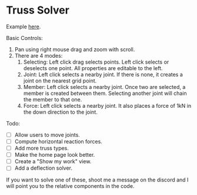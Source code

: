 # Truss Solver

Example [here](http://truss.engscitools.ca/truss?joints=%5B%5B%22A%22,%5B-5,0%5D,null%5D,%5B%22B%22,%5B-2.5,4.3301%5D,null%5D,%5B%22C%22,%5B0,0%5D,null%5D,%5B%22D%22,%5B2.5,4.3301%5D,null%5D,%5B%22E%22,%5B-7.5,4.3301%5D,null%5D,%5B%22F%22,%5B-10,0%5D,1%5D,%5B%22G%22,%5B5,0%5D,null%5D,%5B%22H%22,%5B7.5,4.3301%5D,null%5D,%5B%22I%22,%5B10,0%5D,1%5D%5D&members=%5B%5B%22A%22,%22C%22%5D,%5B%22A%22,%22F%22%5D,%5B%22A%22,%22B%22%5D,%5B%22A%22,%22E%22%5D,%5B%22B%22,%22E%22%5D,%5B%22B%22,%22D%22%5D,%5B%22B%22,%22C%22%5D,%5B%22C%22,%22G%22%5D,%5B%22C%22,%22D%22%5D,%5B%22D%22,%22H%22%5D,%5B%22D%22,%22G%22%5D,%5B%22E%22,%22F%22%5D,%5B%22G%22,%22I%22%5D,%5B%22G%22,%22H%22%5D,%5B%22H%22,%22I%22%5D%5D&forces=%5B%5B%22A%22,175,-90%5D,%5B%22C%22,175,-90%5D,%5B%22G%22,175,-90%5D%5D).

Basic Controls:
1. Pan using right mouse drag and zoom with scroll.
1. There are 4 modes:
   1. Selecting: Left click drag selects points. Left click selects or deselects one point. All properties are editable to the left.
   1. Joint: Left click selects a nearby joint. If there is none, it creates a joint on the nearest grid point. 
   1. Member: Left click selects a nearby joint. Once two are selected, a member is created between them. Selecting another joint will chain the member to that one.
   1. Force: Left click selects a nearby joint. It also places a force of 1kN in the down direction to the joint.

Todo:
- [ ] Allow users to move joints.
- [ ] Compute horizontal reaction forces.
- [ ] Add more truss types.
- [ ] Make the home page look better.
- [ ] Create a "Show my work" view.
- [ ] Add a deflection solver.

If you want to solve one of these, shoot me a message on the discord and I will point you to the relative components in the code.
